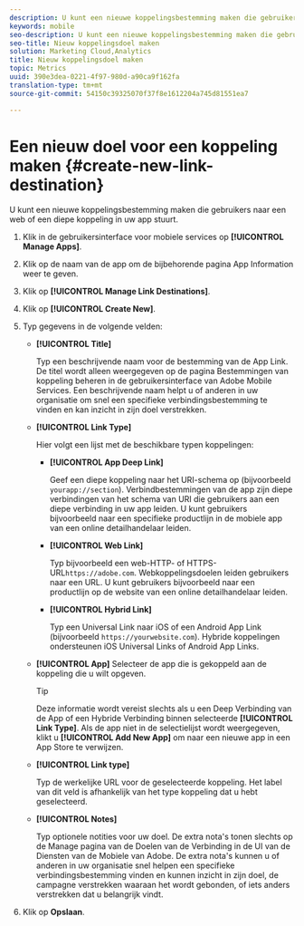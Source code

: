 ```yaml
---
description: U kunt een nieuwe koppelingsbestemming maken die gebruikers naar een web of een diepe koppeling in uw app stuurt.
keywords: mobile
seo-description: U kunt een nieuwe koppelingsbestemming maken die gebruikers naar een web of een diepe koppeling in uw app stuurt.
seo-title: Nieuw koppelingsdoel maken
solution: Marketing Cloud,Analytics
title: Nieuw koppelingsdoel maken
topic: Metrics
uuid: 390e3dea-0221-4f97-980d-a90ca9f162fa
translation-type: tm+mt
source-git-commit: 54150c39325070f37f8e1612204a745d81551ea7

---
```



# Een nieuw doel voor een koppeling maken {#create-new-link-destination}

U kunt een nieuwe koppelingsbestemming maken die gebruikers naar een web of een diepe koppeling in uw app stuurt.

1. Klik in de gebruikersinterface voor mobiele services op **[!UICONTROL Manage Apps]**.
1. Klik op de naam van de app om de bijbehorende pagina App Information weer te geven.
1. Klik op **[!UICONTROL Manage Link Destinations]**.
1. Klik op **[!UICONTROL Create New]**.
1. Typ gegevens in de volgende velden:
   * **[!UICONTROL Title]**

      Typ een beschrijvende naam voor de bestemming van de App Link. De titel wordt alleen weergegeven op de pagina Bestemmingen van koppeling beheren in de gebruikersinterface van Adobe Mobile Services. Een beschrijvende naam helpt u of anderen in uw organisatie om snel een specifieke verbindingsbestemming te vinden en kan inzicht in zijn doel verstrekken.

   * **[!UICONTROL Link Type]**

      Hier volgt een lijst met de beschikbare typen koppelingen:

      * **[!UICONTROL App Deep Link]**

         Geef een diepe koppeling naar het URI-schema op (bijvoorbeeld `yourapp://section`). Verbindbestemmingen van de app zijn diepe verbindingen van het schema van URI die gebruikers aan een diepe verbinding in uw app leiden. U kunt gebruikers bijvoorbeeld naar een specifieke productlijn in de mobiele app van een online detailhandelaar leiden.

      * **[!UICONTROL Web Link]**

         Typ bijvoorbeeld een web-HTTP- of HTTPS-URL`https://adobe.com`. Webkoppelingsdoelen leiden gebruikers naar een URL. U kunt gebruikers bijvoorbeeld naar een productlijn op de website van een online detailhandelaar leiden.

      * **[!UICONTROL Hybrid Link]**

         Typ een Universal Link naar iOS of een Android App Link (bijvoorbeeld `https://yourwebsite.com`). Hybride koppelingen ondersteunen iOS Universal Links of Android App Links.
   * **[!UICONTROL App]**
Selecteer de app die is gekoppeld aan de koppeling die u wilt opgeven.

      >[!TIP]
      >
      >Deze informatie wordt vereist slechts als u een Deep Verbinding van de App of een Hybride Verbinding binnen selecteerde **[!UICONTROL Link Type]**. Als de app niet in de selectielijst wordt weergegeven, klikt u **[!UICONTROL Add New App]** om naar een nieuwe app in een App Store te verwijzen.

   * **[!UICONTROL Link type]**

      Typ de werkelijke URL voor de geselecteerde koppeling. Het label van dit veld is afhankelijk van het type koppeling dat u hebt geselecteerd.

   * **[!UICONTROL Notes]**

      Typ optionele notities voor uw doel. De extra nota&#39;s tonen slechts op de Manage pagina van de Doelen van de Verbinding in de UI van de Diensten van de Mobiele van Adobe. De extra nota&#39;s kunnen u of anderen in uw organisatie snel helpen een specifieke verbindingsbestemming vinden en kunnen inzicht in zijn doel, de campagne verstrekken waaraan het wordt gebonden, of iets anders verstrekken dat u belangrijk vindt.


1. Klik op **Opslaan**.
